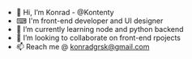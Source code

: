 - 👋 Hi, I’m Konrad - @Kontenty
- ⌨ I'm front-end developer and UI designer
- 🌱 I’m currently learning node and python backend
- 💞️ I’m looking to collaborate on front-end rpojects
- 📫 Reach me @ konradgrsk@gmail.com

<!---
Kontenty/Kontenty is a ✨ special ✨ repository because its `README.md` (this file) appears on your GitHub profile.
You can click the Preview link to take a look at your changes.
--->
